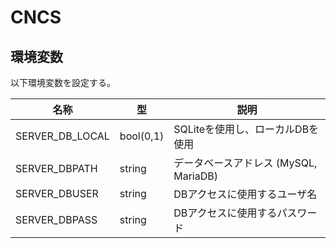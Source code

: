 # CNCS

## 環境変数

以下環境変数を設定する。

|      名称       |    型     |                 説明                  |
| --------------- | --------- | ------------------------------------- |
| SERVER_DB_LOCAL | bool(0,1) | SQLiteを使用し、ローカルDBを使用      |
| SERVER_DBPATH   | string    | データベースアドレス (MySQL, MariaDB) |
| SERVER_DBUSER   | string    | DBアクセスに使用するユーザ名          |
| SERVER_DBPASS   | string    | DBアクセスに使用するパスワード        |
